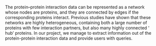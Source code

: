 The protein–protein interaction data can be represented as a network whose nodes are proteins,
and they are connected by edges if the corresponding proteins interact. Previous studies have shown
that these networks are highly heterogeneous, containing both a large number of proteins with few
interaction partners, but also many highly connected ‘ hub’ proteins. In our project, we manage
to extract information out of the protein-protein interaction data and provide users with queries.
